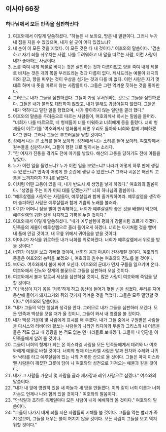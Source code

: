 ## 이사야 66장

### 하나님께서 모든 민족을 심판하신다
1. 여호와께서 이렇게 말씀하셨다. "하늘은 내 보좌요, 땅은 내 발판이다. 그러니 누가 내 집을 지을 수 있겠으며, 내가 쉴 곳이 어디 있겠느냐?
2. 내 손이 이 모든 것을 지었다. 이 모든 것은 다 내 것이다." 여호와의 말씀이다. "겸손하고 자기 죄를 뉘우치는 사람, 나를 두려워하고 내 말을 따르는 사람, 이런 사람이 내가 좋아하는 사람이다.
3. 소를 죽여 내게 제물로 바치는 것은 살인하는 것과 다름이없고 양을 죽여 내게 제물로 바치는 것은 개의 목을 부러뜨리는 것과 다름이 없다. 제사드리는 예물이 돼지의 피와 같고, 향을 피우는 것이 우상을 섬기는 것과 다를 바 없다. 이런 사람은 자기 멋대로 하며 내 뜻을 따르지 않는 사람들이다. 그들은 그런 역겨운 짓하는 것을 좋아한다.
4. 그러므로 내가 그들을 심판하겠다. 그들이 가장 무서워하는 것으로 그들을 심판하겠다. 그들은 내가 불러도 대답하지 않았고, 내가 말해도 귀담아듣지 않았다. 그들은 내가 악하다고 말한 일을 행했으며, 내가 좋아하지 않는 일만을 골라 했다."
5. 여호와의 말씀을 두려움으로 따르는 사람들아, 여호와께서 하시는 말씀을 들어라. "너희가 나를 따르므로, 네 형제들이 너를 미워하고 너희에게 등을 돌렸다. 너희 형제들이 이르기를 '여호와께서 영화롭게 되면 우리도 돌아와 너희와 함께 기뻐하겠다'고 한다. 그러나 그들은 부끄러움을 당할 것이다."
6. 성에서 나는 큰 소리를 들어 보아라. 성전에서 나는 소리를 들어 보아라. 여호와께서 원수들을 심판하시며, 그들이 행한 대로 벌하시는 소리다.
7. "한 여자가 진통을 겪기도 전에 아기를 낳았다. 해산의 고통을 당하기도 전에 아들을 낳았다.
8. 누가 이런 일을 들었느냐? 누가 이런 일을 보았느냐? 나라가 어떻게 하루 만에 생길 수 있겠느냐? 민족이 어떻게 한 순간에 생길 수 있겠느냐? 그러나 시온은 해산의 고통을 느끼자마자 자녀를 낳았다.
9. 이처럼 어떤 고통이 있을 때, 내가 반드시 새 생명을 낳게 하겠다." 여호와의 말씀이다. "생명을 주는 이가 어찌 태를 닫겠는가?" 너희 하나님의 말씀이다.
10. "예루살렘을 사랑하는 사람들아, 예루살렘과 함께 즐거워하여라. 예루살렘을 생각하며 슬퍼하던 사람은 예루살렘과 함께 기쁨의 노래를 불러라.
11. 아기가 어머니 젖을 빨며 만족해하듯, 너희가 예루살렘의 좋은 것을 배불리 먹으며, 예루살렘의 귀한 것을 차지하고 기쁨을 누릴 것이다."
12. 여호와께서 이렇게 말씀하셨다. "내가 예루살렘에 평화가 강물처럼 흐르게 하겠다. 민족들의 재물이 예루살렘으로 흘러 들어오게 하겠다. 너희는 아기처럼 젖을 빨며 내 품에 안길 것이고, 내 무릎 위에서 귀여움을 받을 것이다.
13. 어머니가 자식을 위로하듯 내가 너희를 위로하겠다. 너희가 예루살렘에서 위로를 받을 것이다."
14. 너희가 이것을 보고 기뻐할 것이며, 너희의 몸과 마음이 건강해질 것이다. 여호와의 종들은 여호와의 능력을 보겠으나, 여호와의 원수는 여호와의 진노를 볼 것이다.
15. 보아라. 여호와께서 불에 싸여 오신다. 여호와의 군대가 먼지 구름을 일으키며 온다. 여호와께서 진노와 징계의 불꽃으로 그들을 심판하러 오실 것이다.
16. 여호와께서 불과 칼로써 세상을 심판하실 것이니, 많은 사람이 여호와께 죽임을 당할 것이다.
17. "이 백성이 자기 몸을 '거룩'하게 하고 동산에 들어가 헛된 신을 섬겼다. 무리를 지어 동산에 들어가 돼지고기와 쥐와 갖가지 역겨운 것을 먹었다. 그들은 모두 멸망할 것이다." 여호와의 말씀이다.
18. "내가 그들의 악한 행실과 생각을 안다. 그러므로 내가 그들을 심판하러 오겠다. 모든 민족과 백성을 모을 때가 올 것이니, 그들이 와서 내 영광을 볼 것이다.
19. 내가 백성 가운데 몇 사람에게 표시를 해 주겠다. 내가 그들 중에서 구원받은 사람들을 다시스와 리비아와 활쏘는 사람들의 나라인 리디아와 두발과 그리스와 내 이름을 들은 적도 없고 내 영광을 본 적도 없는 먼 나라들로 보내겠다. 그들이 내 영광을 이 민족들에게 알려 줄 것이다.
20. 그들이 너희의 형제가 되는 온 이스라엘 사람을 모든 민족들에게서 데려와 나 여호와에게 예물로 바칠 것이다. 너희의 형제 이스라엘 사람은 말과 전차와 수레와 나귀와 낙타를 타고 예루살렘에 있는 나의 거룩한 산으로 올 것이다. 그들은 마치 이스라엘 사람들이 깨끗한 그릇에 담아 나 여호와의 성전으로 가져오는 예물과 같을 것이다.
21. 내가 그 사람들 가운데 몇 사람을 골라 제사장과 레위 사람으로 삼겠다." 여호와의 말씀이다.
22. "내가 내 앞에 영원히 있을 새 하늘과 새 땅을 만들겠다. 이와 같이 너희 이름과 너희 자손도 언제나 나와 함께 있을 것이다." 여호와의 말씀이다.
23. "안식일과 초하루 축제일마다 모든 사람이 내게 예배하러 올 것이다." 여호와의 말씀이다.
24. "그들이 나가서 내게 죄를 지은 사람들의 시체를 볼 것이다. 그들을 먹는 벌레가 죽지 않으며, 그들을 태우는 불이 꺼지지 않을 것이다. 모든 사람이 그들을 보고 역겨워할 것이다."